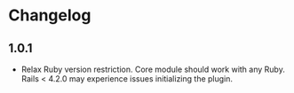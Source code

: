 # Changelog
1.0.1
-----
* Relax Ruby version restriction. Core module should work with any Ruby. Rails < 4.2.0 may experience issues initializing the plugin.

